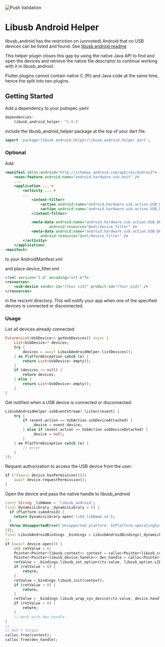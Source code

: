 ![Push Validation](https://github.com/scavanger/libusb_android_helper/actions/workflows/dart.yml/badge.svg?event=push)
# Libusb Android Helper

libusb_android has the restriction on (unrooted) Android that no USB devices can be listed and found. 
See [libusb android readme](https://github.com/libusb/libusb/blob/master/android/README)

This helper plugin closes this gap by using the native Java API to find and open the devices and retrieve the native file descriptor to continue working with it in libusb_android.

Flutter plugins cannot contain native C (ffi) and Java code at the same time, hence the split into two plugins.

## Getting Started

Add a dependency to your pubspec.yaml

```dart
dependencies:
	libusb_android_helper: ^1.0.0
```

include the libusb_android_helper package at the top of your dart file.

```dart
import 'package:libusb_android_helper/libusb_android_helper.dart';
```

### Optional

Add
```xml
<manifest xmlns:android="http://schemas.android.com/apk/res/android">
    <uses-feature android:name="android.hardware.usb.host" />
    ...
    <application ... >
        <activity ... >
        ...
            <intent-filter>
                <action android:name="android.hardware.usb.action.USB_DEVICE_ATTACHED"/>
                <action android:name="android.hardware.usb.action.USB_DEVICE_DETACHED"/>
            </intent-filter>

            <meta-data android:name="android.hardware.usb.action.USB_DEVICE_ATTACHED"
                    android:resource="@xml/device_filter" />
            <meta-data android:name="android.hardware.usb.action.USB_DEVICE_DETACHED"
                android:resource="@xml/device_filter" />
        </activity>
    </application>
<manifest>
```
to your AndroidManifest.xml

and place device_filter.xml
```xml
<?xml version="1.0" encoding="utf-8"?>
<resources>
    <usb-device vendor-id="[Your vid]" product-id="[Your pid]" />
</resources>
```
in the res/xml directory. This will notify your app when one of the specified devices
is connected or disconnected.

### Usage

List all devices already connected:

```dart
Future<List<UsbDevice>> getUsbDevices() async {
    List<UsbDevice>? devices;
    try {
        devices = await LibusbAndroidHelper.listDevices();
    } on PlatformException catch (e) {
        return List<UsbDevice>.empty();
    }
    if (devices != null) {
        return devices;
    } else {
        return List<UsbDevice>.empty();
    }
}
```

Get notified when a USB device is connected or disconnected:
```dart
LibusbAndroidHelper.usbEventStream?.listen((event) {
    try {
        if (event.action == UsbAction.usbDeviceAttached) {
            _device = event.device;
        } else if (event.action == UsbAction.usbDeviceDetached) {
            _device = null;
        }
    } on PlatformException catch (e) {
        // error
    }
});
```

Request authorization to access the USB device from the user:
```dart
if (!(await device.hasPermission())){
    await device.requestPermission();
}
```

Open the device and pass the native handle to libusb_android
```dart
const String _libName = 'libusb_android';
final DynamicLibrary _dynamicLibrary = () {
  if (Platform.isAndroid) {
    return DynamicLibrary.open('lib$_libName.so');
  }
  throw UnsupportedError('Unsupported platform: ${Platform.operatingSystem}');
}();
final LibusbAndroidBindings _bindings = LibusbAndroidBindings(_dynamicLibrary);
// ...
if (await device.open()) {
    int retValue = 0;
    Pointer<Pointer<libusb_context>> context = calloc<Pointer<libusb_context>>();
    Pointer<Pointer<libusb_device_handle>> dev_handle = calloc<Pointer<libusb_device_handle>>();
    retValue = _bindings.libusb_set_option(ctx.value, libusb_option.LIBUSB_OPTION_NO_DEVICE_DISCOVERY);
    if (retValue < 0) {
        return;
    }
    retValue =_bindings.libusb_init(context);
    if (retValue < 0) {
        return;
    }
    retValue = _bindings.libusb_wrap_sys_device(ctx.value, device.handle, dev_handle);
    if (retValue < 0) {
        return;
    }
    // Work with dev_handle
}
// ...
// Don't forget
calloc.free(context);
calloc.free(dev_handle);
```
